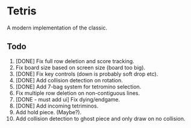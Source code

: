 # Tetris
A modern implementation of the classic.


## Todo
1. [DONE] Fix full row deletion and score tracking.
2. Fix board size based on screen size (board too big).
3. [DONE] Fix key controls (down is probably soft drop etc).
4. [DONE] Add collision detection on rotation.
5. [DONE] Add 7-bag system for tetromino selection.
6. Fix multiple row deletion on non-contiguous lines.
7. [DONE - must add ui] Fix dying/endgame.
8. [DONE] Add incoming tetriminos.
9. Add hold piece. (Maybe?).
10. Add collision detection to ghost piece and only draw on no collision.
